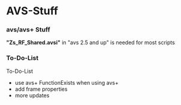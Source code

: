 AVS-Stuff
=========

### avs/avs+ Stuff
**"Zs_RF_Shared.avsi"** in "avs 2.5 and up" is needed for most scripts

### To-Do-List
To-Do-List
*  use avs+ FunctionExists when using avs+
*  add frame properties
*  more updates
